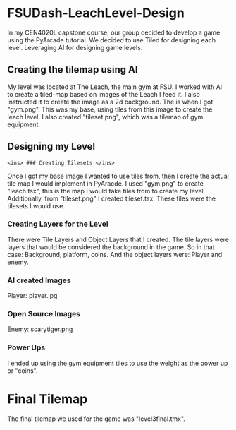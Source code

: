 # FSUDash-LeachLevel-Design
In my CEN4020L capstone course, our group decided to develop a game using the PyArcade tutorial. We decided to use Tiled for designing each level. Leveraging AI for designing game levels. 

## Creating the tilemap using AI
My level was located at The Leach, the main gym at FSU. I worked with AI to create a tiled-map based on images of the Leach I feed it. I also instructed it to create the image as a 2d background. The is when I got "gym.png". This was my base, using tiles from this image to create the leach level. I also created "tileset.png", which was a tilemap of gym equipment.

## Designing my Level
	<ins> ### Creating Tilesets </ins>
Once I got my base image I wanted to use tiles from, then I create the actual tile map I would implement in PyAracde. I used "gym.png" to create "leach.tsx", this is the map I would take tiles from to create my level. Additionally, from "tileset.png" I created tileset.tsx. These files were the tilesets I would use.

### Creating Layers for the Level
There were Tile Layers and Object Layers that I created. The tile layers were layers that would be considered the background in the game. So in that case: Background, platform, coins. And the object layers were: Player and enemy. 

### AI created Images
Player: player.jpg

### Open Source Images
Enemy: scarytiger.png

### Power Ups
I ended up using the gym equipment tiles to use the weight as the power up or "coins".

# Final Tilemap
The final tilemap we used for the game was "level3final.tmx".
